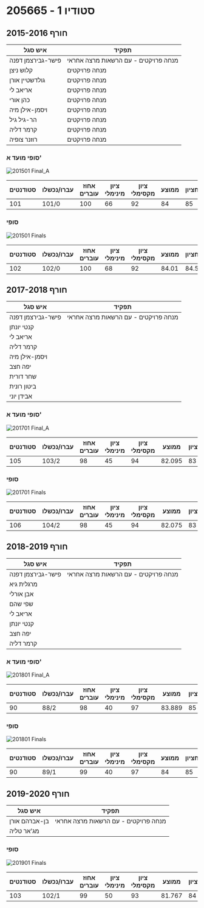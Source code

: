 # 205665 - סטודיו 1

## חורף 2015-2016

| איש סגל | תפקיד |
| ---- | ---- |
| פישר-גבירצמן דפנה | מנחה פרויקטים  - עם הרשאות מרצה אחראי |
| קלוש ניצן | מנחה פרויקטים |
| גולדשטיין אורן | מנחה פרויקטים |
| אריאב לי | מנחה פרויקטים |
| כהן אורי | מנחה פרויקטים |
| ויסמן-אילן מיה | מנחה פרויקטים |
| הר-גיל גיל | מנחה פרויקטים |
| קרמר דליה | מנחה פרויקטים |
| רוזנר צופיה | מנחה פרויקטים |

### סופי מועד א'

![201501 Final_A](201501/Final_A.png)

| סטודנטים | עברו/נכשלו | אחוז עוברים | ציון מינימלי | ציון מקסימלי | ממוצע | חציון |
| ---- | ---- | ---- | ---- | ---- | ---- | ---- |
| 101 | 101/0 | 100 | 66 | 92 | 84 | 85 |

### סופי

![201501 Finals](201501/Finals.png)

| סטודנטים | עברו/נכשלו | אחוז עוברים | ציון מינימלי | ציון מקסימלי | ממוצע | חציון |
| ---- | ---- | ---- | ---- | ---- | ---- | ---- |
| 102 | 102/0 | 100 | 68 | 92 | 84.01 | 84.5 |

## חורף 2017-2018

| איש סגל | תפקיד |
| ---- | ---- |
| פישר-גבירצמן דפנה | מנחה פרויקטים  - עם הרשאות מרצה אחראי |
| קנטי יונתן |  |
| אריאב לי |  |
| קרמר דליה |  |
| ויסמן-אילן מיה |  |
| יפה חצב |  |
| שחר דורית |  |
| ביטון רונית |  |
| אבידן יוני |  |

### סופי מועד א'

![201701 Final_A](201701/Final_A.png)

| סטודנטים | עברו/נכשלו | אחוז עוברים | ציון מינימלי | ציון מקסימלי | ממוצע | חציון |
| ---- | ---- | ---- | ---- | ---- | ---- | ---- |
| 105 | 103/2 | 98 | 45 | 94 | 82.095 | 83 |

### סופי

![201701 Finals](201701/Finals.png)

| סטודנטים | עברו/נכשלו | אחוז עוברים | ציון מינימלי | ציון מקסימלי | ממוצע | חציון |
| ---- | ---- | ---- | ---- | ---- | ---- | ---- |
| 106 | 104/2 | 98 | 45 | 94 | 82.075 | 83 |

## חורף 2018-2019

| איש סגל | תפקיד |
| ---- | ---- |
| פישר-גבירצמן דפנה | מנחה פרויקטים  - עם הרשאות מרצה אחראי |
| מרגלית גיא |  |
| אבן אורלי |  |
| שפי שהם |  |
| אריאב לי |  |
| קנטי יונתן |  |
| יפה חצב |  |
| קרמר דליה |  |

### סופי מועד א'

![201801 Final_A](201801/Final_A.png)

| סטודנטים | עברו/נכשלו | אחוז עוברים | ציון מינימלי | ציון מקסימלי | ממוצע | חציון |
| ---- | ---- | ---- | ---- | ---- | ---- | ---- |
| 90 | 88/2 | 98 | 40 | 97 | 83.889 | 85 |

### סופי

![201801 Finals](201801/Finals.png)

| סטודנטים | עברו/נכשלו | אחוז עוברים | ציון מינימלי | ציון מקסימלי | ממוצע | חציון |
| ---- | ---- | ---- | ---- | ---- | ---- | ---- |
| 90 | 89/1 | 99 | 40 | 97 | 84 | 85 |

## חורף 2019-2020

| איש סגל | תפקיד |
| ---- | ---- |
| בן-אברהם אורן | מנחה פרויקטים  - עם הרשאות מרצה אחראי |
| מג'אר טליה |  |

### סופי

![201901 Finals](201901/Finals.png)

| סטודנטים | עברו/נכשלו | אחוז עוברים | ציון מינימלי | ציון מקסימלי | ממוצע | חציון |
| ---- | ---- | ---- | ---- | ---- | ---- | ---- |
| 103 | 102/1 | 99 | 50 | 93 | 81.767 | 84 |

